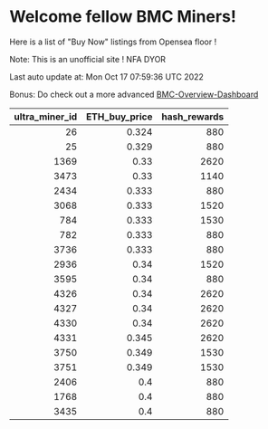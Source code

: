 # Welcome fellow BMC Miners!
Here is a list of "Buy Now" listings from Opensea floor !

Note: This is an unofficial site ! NFA DYOR

Last auto update at: Mon Oct 17 07:59:36 UTC 2022

Bonus: Do check out a more advanced [BMC-Overview-Dashboard](https://dune.com/defifunk/BMC-Overview-Dashboard)


|   ultra_miner_id |   ETH_buy_price |   hash_rewards |
|-----------------:|----------------:|---------------:|
|               26 |           0.324 |            880 |
|               25 |           0.329 |            880 |
|             1369 |           0.33  |           2620 |
|             3473 |           0.33  |           1140 |
|             2434 |           0.333 |            880 |
|             3068 |           0.333 |           1520 |
|              784 |           0.333 |           1530 |
|              782 |           0.333 |            880 |
|             3736 |           0.333 |            880 |
|             2936 |           0.34  |           1520 |
|             3595 |           0.34  |            880 |
|             4326 |           0.34  |           2620 |
|             4327 |           0.34  |           2620 |
|             4330 |           0.34  |           2620 |
|             4331 |           0.345 |           2620 |
|             3750 |           0.349 |           1530 |
|             3751 |           0.349 |           1530 |
|             2406 |           0.4   |            880 |
|             1768 |           0.4   |            880 |
|             3435 |           0.4   |            880 |